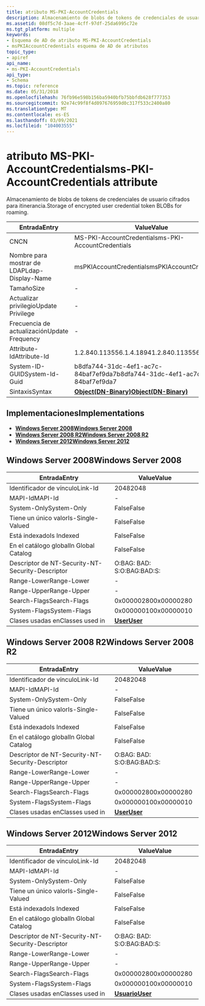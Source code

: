 ```yaml
---
title: atributo MS-PKI-AccountCredentials
description: Almacenamiento de blobs de tokens de credenciales de usuario cifrados para itinerancia. | atributo MS-PKI-AccountCredentials
ms.assetid: 08df5c7d-3aae-4cff-97df-25da6995c72e
ms.tgt_platform: multiple
keywords:
- Esquema de AD de atributo MS-PKI-AccountCredentials
- msPKIAccountCredentials esquema de AD de atributos
topic_type:
- apiref
api_name:
- ms-PKI-AccountCredentials
api_type:
- Schema
ms.topic: reference
ms.date: 05/31/2018
ms.openlocfilehash: 76fb96e598b156ba5940bfb75bbfdb628f777353
ms.sourcegitcommit: 92e74c99f8f4d097676959d0c317f533c2400a80
ms.translationtype: MT
ms.contentlocale: es-ES
ms.lasthandoff: 03/09/2021
ms.locfileid: "104003555"
---
```

# <a name="ms-pki-accountcredentials-attribute"></a><span data-ttu-id="ba0a0-106">atributo MS-PKI-AccountCredentials</span><span class="sxs-lookup"><span data-stu-id="ba0a0-106">ms-PKI-AccountCredentials attribute</span></span>

<span data-ttu-id="ba0a0-107">Almacenamiento de blobs de tokens de credenciales de usuario cifrados para itinerancia.</span><span class="sxs-lookup"><span data-stu-id="ba0a0-107">Storage of encrypted user credential token BLOBs for roaming.</span></span>



| <span data-ttu-id="ba0a0-108">Entrada</span><span class="sxs-lookup"><span data-stu-id="ba0a0-108">Entry</span></span> | <span data-ttu-id="ba0a0-109">Value</span><span class="sxs-lookup"><span data-stu-id="ba0a0-109">Value</span></span> |
|-------------------|-------------------------------------------------|
| <span data-ttu-id="ba0a0-110">CN</span><span class="sxs-lookup"><span data-stu-id="ba0a0-110">CN</span></span>                | <span data-ttu-id="ba0a0-111">MS-PKI-AccountCredentials</span><span class="sxs-lookup"><span data-stu-id="ba0a0-111">ms-PKI-AccountCredentials</span></span>                       |
| <span data-ttu-id="ba0a0-112">Nombre para mostrar de LDAP</span><span class="sxs-lookup"><span data-stu-id="ba0a0-112">Ldap-Display-Name</span></span> | <span data-ttu-id="ba0a0-113">msPKIAccountCredentials</span><span class="sxs-lookup"><span data-stu-id="ba0a0-113">msPKIAccountCredentials</span></span>                         |
| <span data-ttu-id="ba0a0-114">Tamaño</span><span class="sxs-lookup"><span data-stu-id="ba0a0-114">Size</span></span>              | \-                                              |
| <span data-ttu-id="ba0a0-115">Actualizar privilegio</span><span class="sxs-lookup"><span data-stu-id="ba0a0-115">Update Privilege</span></span>  | \-                                              |
| <span data-ttu-id="ba0a0-116">Frecuencia de actualización</span><span class="sxs-lookup"><span data-stu-id="ba0a0-116">Update Frequency</span></span>  | \-                                              |
| <span data-ttu-id="ba0a0-117">Attribute-Id</span><span class="sxs-lookup"><span data-stu-id="ba0a0-117">Attribute-Id</span></span>      | <span data-ttu-id="ba0a0-118">1.2.840.113556.1.4.1894</span><span class="sxs-lookup"><span data-stu-id="ba0a0-118">1.2.840.113556.1.4.1894</span></span>                         |
| <span data-ttu-id="ba0a0-119">System-ID-GUID</span><span class="sxs-lookup"><span data-stu-id="ba0a0-119">System-Id-Guid</span></span>    | <span data-ttu-id="ba0a0-120">b8dfa744-31dc-4ef1-ac7c-84baf7ef9da7</span><span class="sxs-lookup"><span data-stu-id="ba0a0-120">b8dfa744-31dc-4ef1-ac7c-84baf7ef9da7</span></span>            |
| <span data-ttu-id="ba0a0-121">Sintaxis</span><span class="sxs-lookup"><span data-stu-id="ba0a0-121">Syntax</span></span>            | [<span data-ttu-id="ba0a0-122">**Object(DN-Binary)**</span><span class="sxs-lookup"><span data-stu-id="ba0a0-122">**Object(DN-Binary)**</span></span>](s-object-dn-binary.md) |



## <a name="implementations"></a><span data-ttu-id="ba0a0-123">Implementaciones</span><span class="sxs-lookup"><span data-stu-id="ba0a0-123">Implementations</span></span>

-   [<span data-ttu-id="ba0a0-124">**Windows Server 2008**</span><span class="sxs-lookup"><span data-stu-id="ba0a0-124">**Windows Server 2008**</span></span>](#windows-server-2008)
-   [<span data-ttu-id="ba0a0-125">**Windows Server 2008 R2**</span><span class="sxs-lookup"><span data-stu-id="ba0a0-125">**Windows Server 2008 R2**</span></span>](#windows-server-2008-r2)
-   [<span data-ttu-id="ba0a0-126">**Windows Server 2012**</span><span class="sxs-lookup"><span data-stu-id="ba0a0-126">**Windows Server 2012**</span></span>](#windows-server-2012)

## <a name="windows-server-2008"></a><span data-ttu-id="ba0a0-127">Windows Server 2008</span><span class="sxs-lookup"><span data-stu-id="ba0a0-127">Windows Server 2008</span></span>



| <span data-ttu-id="ba0a0-128">Entrada</span><span class="sxs-lookup"><span data-stu-id="ba0a0-128">Entry</span></span> | <span data-ttu-id="ba0a0-129">Value</span><span class="sxs-lookup"><span data-stu-id="ba0a0-129">Value</span></span> |
|------------------------|-----------------------------------|
| <span data-ttu-id="ba0a0-130">Identificador de vínculo</span><span class="sxs-lookup"><span data-stu-id="ba0a0-130">Link-Id</span></span>                | <span data-ttu-id="ba0a0-131">2048</span><span class="sxs-lookup"><span data-stu-id="ba0a0-131">2048</span></span>                              |
| <span data-ttu-id="ba0a0-132">MAPI-Id</span><span class="sxs-lookup"><span data-stu-id="ba0a0-132">MAPI-Id</span></span>                | \-                                |
| <span data-ttu-id="ba0a0-133">System-Only</span><span class="sxs-lookup"><span data-stu-id="ba0a0-133">System-Only</span></span>            | <span data-ttu-id="ba0a0-134">False</span><span class="sxs-lookup"><span data-stu-id="ba0a0-134">False</span></span>                             |
| <span data-ttu-id="ba0a0-135">Tiene un único valor</span><span class="sxs-lookup"><span data-stu-id="ba0a0-135">Is-Single-Valued</span></span>       | <span data-ttu-id="ba0a0-136">False</span><span class="sxs-lookup"><span data-stu-id="ba0a0-136">False</span></span>                             |
| <span data-ttu-id="ba0a0-137">Está indexado</span><span class="sxs-lookup"><span data-stu-id="ba0a0-137">Is Indexed</span></span>             | <span data-ttu-id="ba0a0-138">False</span><span class="sxs-lookup"><span data-stu-id="ba0a0-138">False</span></span>                             |
| <span data-ttu-id="ba0a0-139">En el catálogo global</span><span class="sxs-lookup"><span data-stu-id="ba0a0-139">In Global Catalog</span></span>      | <span data-ttu-id="ba0a0-140">False</span><span class="sxs-lookup"><span data-stu-id="ba0a0-140">False</span></span>                             |
| <span data-ttu-id="ba0a0-141">Descriptor de NT-Security-</span><span class="sxs-lookup"><span data-stu-id="ba0a0-141">NT-Security-Descriptor</span></span> | <span data-ttu-id="ba0a0-142">O:BAG: BAD: S:</span><span class="sxs-lookup"><span data-stu-id="ba0a0-142">O:BAG:BAD:S:</span></span>                      |
| <span data-ttu-id="ba0a0-143">Range-Lower</span><span class="sxs-lookup"><span data-stu-id="ba0a0-143">Range-Lower</span></span>            | \-                                |
| <span data-ttu-id="ba0a0-144">Range-Upper</span><span class="sxs-lookup"><span data-stu-id="ba0a0-144">Range-Upper</span></span>            | \-                                |
| <span data-ttu-id="ba0a0-145">Search-Flags</span><span class="sxs-lookup"><span data-stu-id="ba0a0-145">Search-Flags</span></span>           | <span data-ttu-id="ba0a0-146">0x00000280</span><span class="sxs-lookup"><span data-stu-id="ba0a0-146">0x00000280</span></span>                        |
| <span data-ttu-id="ba0a0-147">System-Flags</span><span class="sxs-lookup"><span data-stu-id="ba0a0-147">System-Flags</span></span>           | <span data-ttu-id="ba0a0-148">0x00000010</span><span class="sxs-lookup"><span data-stu-id="ba0a0-148">0x00000010</span></span>                        |
| <span data-ttu-id="ba0a0-149">Clases usadas en</span><span class="sxs-lookup"><span data-stu-id="ba0a0-149">Classes used in</span></span>        | [<span data-ttu-id="ba0a0-150">**User**</span><span class="sxs-lookup"><span data-stu-id="ba0a0-150">**User**</span></span>](c-user.md)<br/> |



## <a name="windows-server-2008-r2"></a><span data-ttu-id="ba0a0-151">Windows Server 2008 R2</span><span class="sxs-lookup"><span data-stu-id="ba0a0-151">Windows Server 2008 R2</span></span>



| <span data-ttu-id="ba0a0-152">Entrada</span><span class="sxs-lookup"><span data-stu-id="ba0a0-152">Entry</span></span> | <span data-ttu-id="ba0a0-153">Value</span><span class="sxs-lookup"><span data-stu-id="ba0a0-153">Value</span></span> |
|------------------------|-----------------------------------|
| <span data-ttu-id="ba0a0-154">Identificador de vínculo</span><span class="sxs-lookup"><span data-stu-id="ba0a0-154">Link-Id</span></span>                | <span data-ttu-id="ba0a0-155">2048</span><span class="sxs-lookup"><span data-stu-id="ba0a0-155">2048</span></span>                              |
| <span data-ttu-id="ba0a0-156">MAPI-Id</span><span class="sxs-lookup"><span data-stu-id="ba0a0-156">MAPI-Id</span></span>                | \-                                |
| <span data-ttu-id="ba0a0-157">System-Only</span><span class="sxs-lookup"><span data-stu-id="ba0a0-157">System-Only</span></span>            | <span data-ttu-id="ba0a0-158">False</span><span class="sxs-lookup"><span data-stu-id="ba0a0-158">False</span></span>                             |
| <span data-ttu-id="ba0a0-159">Tiene un único valor</span><span class="sxs-lookup"><span data-stu-id="ba0a0-159">Is-Single-Valued</span></span>       | <span data-ttu-id="ba0a0-160">False</span><span class="sxs-lookup"><span data-stu-id="ba0a0-160">False</span></span>                             |
| <span data-ttu-id="ba0a0-161">Está indexado</span><span class="sxs-lookup"><span data-stu-id="ba0a0-161">Is Indexed</span></span>             | <span data-ttu-id="ba0a0-162">False</span><span class="sxs-lookup"><span data-stu-id="ba0a0-162">False</span></span>                             |
| <span data-ttu-id="ba0a0-163">En el catálogo global</span><span class="sxs-lookup"><span data-stu-id="ba0a0-163">In Global Catalog</span></span>      | <span data-ttu-id="ba0a0-164">False</span><span class="sxs-lookup"><span data-stu-id="ba0a0-164">False</span></span>                             |
| <span data-ttu-id="ba0a0-165">Descriptor de NT-Security-</span><span class="sxs-lookup"><span data-stu-id="ba0a0-165">NT-Security-Descriptor</span></span> | <span data-ttu-id="ba0a0-166">O:BAG: BAD: S:</span><span class="sxs-lookup"><span data-stu-id="ba0a0-166">O:BAG:BAD:S:</span></span>                      |
| <span data-ttu-id="ba0a0-167">Range-Lower</span><span class="sxs-lookup"><span data-stu-id="ba0a0-167">Range-Lower</span></span>            | \-                                |
| <span data-ttu-id="ba0a0-168">Range-Upper</span><span class="sxs-lookup"><span data-stu-id="ba0a0-168">Range-Upper</span></span>            | \-                                |
| <span data-ttu-id="ba0a0-169">Search-Flags</span><span class="sxs-lookup"><span data-stu-id="ba0a0-169">Search-Flags</span></span>           | <span data-ttu-id="ba0a0-170">0x00000280</span><span class="sxs-lookup"><span data-stu-id="ba0a0-170">0x00000280</span></span>                        |
| <span data-ttu-id="ba0a0-171">System-Flags</span><span class="sxs-lookup"><span data-stu-id="ba0a0-171">System-Flags</span></span>           | <span data-ttu-id="ba0a0-172">0x00000010</span><span class="sxs-lookup"><span data-stu-id="ba0a0-172">0x00000010</span></span>                        |
| <span data-ttu-id="ba0a0-173">Clases usadas en</span><span class="sxs-lookup"><span data-stu-id="ba0a0-173">Classes used in</span></span>        | [<span data-ttu-id="ba0a0-174">**User**</span><span class="sxs-lookup"><span data-stu-id="ba0a0-174">**User**</span></span>](c-user.md)<br/> |



## <a name="windows-server-2012"></a><span data-ttu-id="ba0a0-175">Windows Server 2012</span><span class="sxs-lookup"><span data-stu-id="ba0a0-175">Windows Server 2012</span></span>



| <span data-ttu-id="ba0a0-176">Entrada</span><span class="sxs-lookup"><span data-stu-id="ba0a0-176">Entry</span></span> | <span data-ttu-id="ba0a0-177">Value</span><span class="sxs-lookup"><span data-stu-id="ba0a0-177">Value</span></span> |
|------------------------|-----------------------------------|
| <span data-ttu-id="ba0a0-178">Identificador de vínculo</span><span class="sxs-lookup"><span data-stu-id="ba0a0-178">Link-Id</span></span>                | <span data-ttu-id="ba0a0-179">2048</span><span class="sxs-lookup"><span data-stu-id="ba0a0-179">2048</span></span>                              |
| <span data-ttu-id="ba0a0-180">MAPI-Id</span><span class="sxs-lookup"><span data-stu-id="ba0a0-180">MAPI-Id</span></span>                | \-                                |
| <span data-ttu-id="ba0a0-181">System-Only</span><span class="sxs-lookup"><span data-stu-id="ba0a0-181">System-Only</span></span>            | <span data-ttu-id="ba0a0-182">False</span><span class="sxs-lookup"><span data-stu-id="ba0a0-182">False</span></span>                             |
| <span data-ttu-id="ba0a0-183">Tiene un único valor</span><span class="sxs-lookup"><span data-stu-id="ba0a0-183">Is-Single-Valued</span></span>       | <span data-ttu-id="ba0a0-184">False</span><span class="sxs-lookup"><span data-stu-id="ba0a0-184">False</span></span>                             |
| <span data-ttu-id="ba0a0-185">Está indexado</span><span class="sxs-lookup"><span data-stu-id="ba0a0-185">Is Indexed</span></span>             | <span data-ttu-id="ba0a0-186">False</span><span class="sxs-lookup"><span data-stu-id="ba0a0-186">False</span></span>                             |
| <span data-ttu-id="ba0a0-187">En el catálogo global</span><span class="sxs-lookup"><span data-stu-id="ba0a0-187">In Global Catalog</span></span>      | <span data-ttu-id="ba0a0-188">False</span><span class="sxs-lookup"><span data-stu-id="ba0a0-188">False</span></span>                             |
| <span data-ttu-id="ba0a0-189">Descriptor de NT-Security-</span><span class="sxs-lookup"><span data-stu-id="ba0a0-189">NT-Security-Descriptor</span></span> | <span data-ttu-id="ba0a0-190">O:BAG: BAD: S:</span><span class="sxs-lookup"><span data-stu-id="ba0a0-190">O:BAG:BAD:S:</span></span>                      |
| <span data-ttu-id="ba0a0-191">Range-Lower</span><span class="sxs-lookup"><span data-stu-id="ba0a0-191">Range-Lower</span></span>            | \-                                |
| <span data-ttu-id="ba0a0-192">Range-Upper</span><span class="sxs-lookup"><span data-stu-id="ba0a0-192">Range-Upper</span></span>            | \-                                |
| <span data-ttu-id="ba0a0-193">Search-Flags</span><span class="sxs-lookup"><span data-stu-id="ba0a0-193">Search-Flags</span></span>           | <span data-ttu-id="ba0a0-194">0x00000280</span><span class="sxs-lookup"><span data-stu-id="ba0a0-194">0x00000280</span></span>                        |
| <span data-ttu-id="ba0a0-195">System-Flags</span><span class="sxs-lookup"><span data-stu-id="ba0a0-195">System-Flags</span></span>           | <span data-ttu-id="ba0a0-196">0x00000010</span><span class="sxs-lookup"><span data-stu-id="ba0a0-196">0x00000010</span></span>                        |
| <span data-ttu-id="ba0a0-197">Clases usadas en</span><span class="sxs-lookup"><span data-stu-id="ba0a0-197">Classes used in</span></span>        | [<span data-ttu-id="ba0a0-198">**Usuario**</span><span class="sxs-lookup"><span data-stu-id="ba0a0-198">**User**</span></span>](c-user.md)<br/> |



 

 





